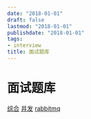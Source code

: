 ```yaml
---
date: "2018-01-01"
draft: false
lastmod: "2018-01-01"
publishdate: "2018-01-01"
tags:
- interview
title: 面试题库
---
```

# 面试题库
[综合](https://hit-alibaba.github.io/interview/)
[并发](https://blog.csdn.net/qq_34039315/article/details/78549311)
[rabbitmq](https://www.cnblogs.com/starcrm/p/10619449.html)
   